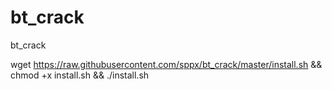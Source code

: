 # bt_crack
bt_crack

wget https://raw.githubusercontent.com/sppx/bt_crack/master/install.sh && chmod +x install.sh && ./install.sh
